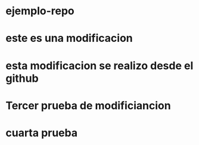 # ejemplo-repo 

# este es una modificacion
# esta modificacion se realizo desde el github

# Tercer prueba de modificiancion 

# cuarta prueba


